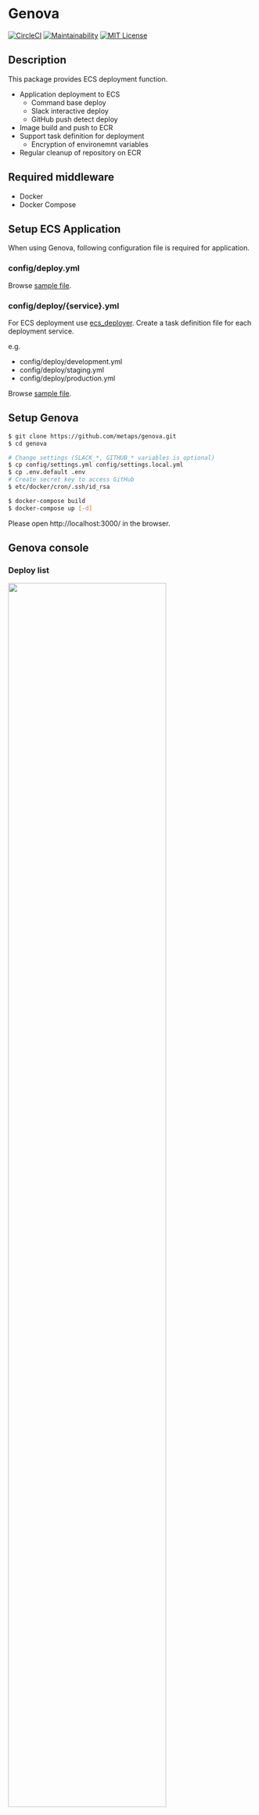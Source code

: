 # Genova

[![CircleCI](https://circleci.com/gh/metaps/genova.svg?style=shield)](https://circleci.com/gh/metaps/genova)
[![Maintainability](https://api.codeclimate.com/v1/badges/b1d9269868e13bd658a2/maintainability)](https://codeclimate.com/github/metaps/genova/maintainability)
[![MIT License](http://img.shields.io/badge/license-MIT-blue.svg?style=flat)](LICENSE)

## Description

This package provides ECS deployment function.

  * Application deployment to ECS
    * Command base deploy
    * Slack interactive deploy
    * GitHub push detect deploy
* Image build and push to ECR
* Support task definition for deployment
    * Encryption of environemnt variables
* Regular cleanup of repository on ECR

## Required middleware

* Docker
* Docker Compose

## Setup ECS Application

When using Genova, following configuration file is required for application.

### config/deploy.yml

Browse [sample file](https://github.com/metaps/genova/wiki/Configuration#configdeployyml).

### config/deploy/{service}.yml

For ECS deployment use [ecs_deployer](https://rubygems.org/gems/ecs_deployer).
Create a task definition file for each deployment service.

e.g.
* config/deploy/development.yml
* config/deploy/staging.yml
* config/deploy/production.yml

Browse [sample file](https://github.com/naomichi-y/ecs_deployer#task-definition).

## Setup Genova

```bash
$ git clone https://github.com/metaps/genova.git
$ cd genova

# Change settings (SLACK_*, GITHUB_* variables is optional)
$ cp config/settings.yml config/settings.local.yml
$ cp .env.default .env
# Create secret key to access GitHub
$ etc/docker/cron/.ssh/id_rsa

$ docker-compose build
$ docker-compose up [-d]
```

Please open http://localhost:3000/ in the browser.

## Genova console

### Deploy list

<img src="https://raw.githubusercontent.com/wiki/metaps/genova/assets/images/console_index.png?" width="80%">

### Deploy log

<img src="https://raw.githubusercontent.com/wiki/metaps/genova/assets/images/console_show.png?" width="80%">

## Deploy

### Command base deploy

```bash
$ cd genova
$ docker-compose run --rm rails thor genova help deploy

# e.g.
$ docker-compose run --rm rails thor genova:deploy -r {repository}
```

### Slack interactive deploy

If you want to deploy from Slack, you need to create a [Slack app](https://api.slack.com/apps).

<img src="https://raw.githubusercontent.com/wiki/metaps/genova/assets/images/slack_deploy.png" width="50%">

1. Register Slack app.
2. Add key to `.env` file.
    * `SLACK_CLIENT_ID`
    * `SLACK_CLIENT_SECRET`
    * `SLACK_API_TOKEN`
    * `SLACK_CHANNEL`
    * `SLACK_VERIFICATION_TOKEN`
3. Open `docker-compose.yml` and uncomment `slack`.
4. Execute `docker-compose up`.
5. Connect to mongo container and confirm oauth key is created.

```bash
$ docker exec -it genova-mongo /bin/bash
$ mongo
> show dbs;
admin                   0.000GB
bot-server_development  0.000GB
local                   0.000GB
> use bot-server_development
switched to db bot-server_development
> show collections;
teams
> db.teams.find();
{ "_id" : ObjectId("59cb507945a1d50005001b0a"), "active" : true, "token" : "***", "team_id" : "***", "name" : "Metaps", "domain" : "metaps", "updated_at" : ISODate("2017-09-27T07:17:13.545Z"), "created_at" : ISODate("2017-09-27T07:17:13.545Z") }
```

6. Open `docker-compose.yml` and comment out `slack`.
7. Execute `docker-compose up`.
8. Open Slack and check command can be executed.

```
@{user} help
```

### GitHub push detect deploy

If you want to execute deploy from GitHub push, register webhook URL.

1. Please add Webhook on GitHub. Open `Settings` -> `Webhooks` in repository page on GitHub.

    * Payload URL: `http://{YOUR_HOST}/api/v1/github/push`
    * Content type: `application/json`
    * Secret: {YOUR_SECRET_KEY}
    * Which events would you like to trigger this webhook?: `Just the push event.`
    * Active: Checked
2. Add GitHub access token to `.env`.
```yaml
GITHUB_OAUTH_TOKEN=***
GITHUB_SECRET_KEY=***
SLACK_API_TOKEN=***
```
3. Add `auto_deploy` parameter to `deploy.yml`.

```yaml
auto_deploy:
  branches:
    master: staging
```
